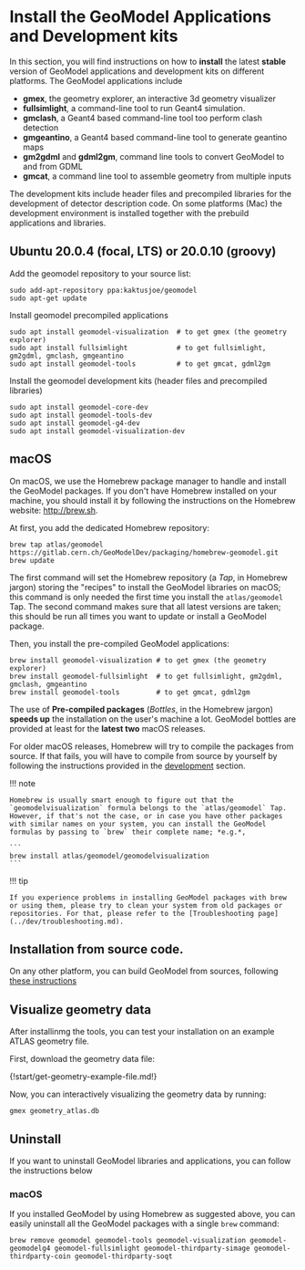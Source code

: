 # Install the GeoModel Applications and Development kits

In this section, you will find instructions on how to **install** the latest **stable** version of GeoModel applications and development kits on different platforms.  The GeoModel applications include

* **gmex**, the geometry explorer, an interactive 3d geometry visualizer
* **fullsimlight**, a command-line tool to run Geant4 simulation.
* **gmclash**, a Geant4 based command-line tool too perform clash detection
* **gmgeantino**, a Geant4 based command-line tool to generate geantino maps
* **gm2gdml** and **gdml2gm**, command line tools to convert GeoModel to and from GDML
* **gmcat**, a command line tool to assemble geometry from multiple inputs

The development kits include header files and precompiled libraries for the development of detector description code. On some platforms (Mac) the development environment is installed together with the prebuild applications and libraries.  


## Ubuntu 20.0.4 (focal, LTS) or 20.0.10 (groovy)

Add the geomodel repository to your source list: 

```
sudo add-apt-repository ppa:kaktusjoe/geomodel
sudo apt-get update
```
Install geomodel precompiled applications
```
sudo apt install geomodel-visualization  # to get gmex (the geometry explorer)
sudo apt install fullsimlight            # to get fullsimlight, gm2gdml, gmclash, gmgeantino
sudo apt install geomodel-tools          # to get gmcat, gdml2gm
```
Install the geomodel development kits (header files and precompiled libraries)
```
sudo apt install geomodel-core-dev
sudo apt install geomodel-tools-dev
sudo apt install geomodel-g4-dev
sudo apt install geomodel-visualization-dev
```



## macOS

On macOS, we use the Homebrew package manager to handle and install the GeoModel packages. If you don't have Homebrew installed on your machine, you should install it by following the instructions on the Homebrew website: <http://brew.sh>.

At first, you add the dedicated Homebrew repository:


```
brew tap atlas/geomodel https://gitlab.cern.ch/GeoModelDev/packaging/homebrew-geomodel.git 
brew update 
```

The first command will set the Homebrew repository (a *Tap*, in Homebrew jargon) storing the "recipes" to install the GeoModel libraries on macOS; this command is only needed the first time you install the `atlas/geomodel` Tap. The second command makes sure that all latest versions are taken; this should be run all times you want to update or install a GeoModel package.

Then, you install the pre-compiled GeoModel applications:

```
brew install geomodel-visualization # to get gmex (the geometry explorer)
brew install geomodel-fullsimlight  # to get fullsimlight, gm2gdml, gmclash, gmgeantino
brew install geomodel-tools         # to get gmcat, gdml2gm
```



The use of **Pre-compiled packages** (*Bottles*, in the Homebrew jargon) **speeds up** the installation on the user's machine a lot. GeoModel bottles are provided at least for the **latest two** macOS releases.

For older macOS releases, Homebrew will try to compile the packages from source. If that fails, you will have to compile from source by yourself by following the instructions provided in the [development](../dev/index.md) section.

!!! note

    Homebrew is usually smart enough to figure out that the `geomodelvisualization` formula belongs to the `atlas/geomodel` Tap. However, if that's not the case, or in case you have other packages with similar names on your system, you can install the GeoModel formulas by passing to `brew` their complete name; *e.g.*,

    ```
    brew install atlas/geomodel/geomodelvisualization
    ```

!!! tip
    
    If you experience problems in installing GeoModel packages with brew or using them, please try to clean your system from old packages or repositories. For that, please refer to the [Troubleshooting page](../dev/troubleshooting.md).




## Installation from source code.

On any other platform, you can build GeoModel from sources, following [these instructions](../dev/index.md)



## Visualize geometry data

After installinmg the tools, you can test your installation on an example ATLAS geometry file. 

First, download the geometry data file:

{!start/get-geometry-example-file.md!}

Now, you can interactively visualizing the geometry data by running:

```
gmex geometry_atlas.db
```


## Uninstall

If you want to uninstall GeoModel libraries and applications, you can follow the instructions below

### macOS

If you installed GeoModel by using Homebrew as suggested above, you can easily uninstall all the GeoModel packages with a single `brew` command:

```
brew remove geomodel geomodel-tools geomodel-visualization geomodel-geomodelg4 geomodel-fullsimlight geomodel-thirdparty-simage geomodel-thirdparty-coin geomodel-thirdparty-soqt
```






